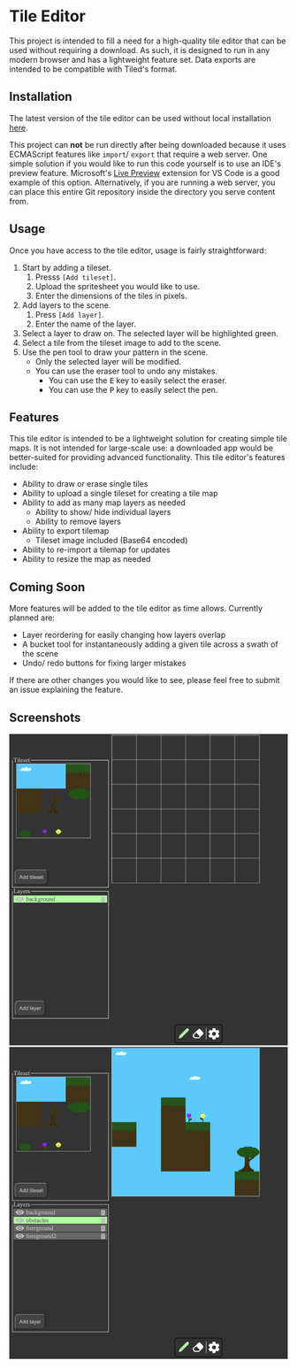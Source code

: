 # Tile Editor

This project is intended to fill a need for a high-quality tile editor that can be used without requiring a download. As such, it is designed to run in any modern browser and has a lightweight feature set. Data exports are intended to be compatible with Tiled's format.

## Installation

The latest version of the tile editor can be used without local installation [here](https://web.engr.oregonstate.edu/~bairdn/tile_editor).

This project can **not** be run directly after being downloaded because it uses ECMAScript features like `import`/ `export` that require a web server. One simple solution if you would like to run this code yourself is to use an IDE's preview feature. Microsoft's [Live Preview](https://marketplace.visualstudio.com/items?itemName=ms-vscode.live-server) extension for VS Code is a good example of this option. Alternatively, if you are running a web server, you can place this entire Git repository inside the directory you serve content from.


## Usage
Once you have access to the tile editor, usage is fairly straightforward:

1. Start by adding a tileset.
    1. Presss `[Add tileset]`.
    2. Upload the spritesheet you would like to use.
    3. Enter the dimensions of the tiles in pixels.
2. Add layers to the scene.
    1. Press `[Add layer]`.
    2. Enter the name of the layer.
3. Select a layer to draw on. The selected layer will be highlighted green.
4. Select a tile from the tileset image to add to the scene.
5. Use the pen tool to draw your pattern in the scene.
    - Only the selected layer will be modified.
    - You can use the eraser tool to undo any mistakes.
        - You can use the <kbd>E</kbd> key to easily select the eraser.
        - You can use the <kbd>P</kbd> key to easily select the pen.


## Features

This tile editor is intended to be a lightweight solution for creating simple tile maps. It is not intended for large-scale use: a downloaded app would be better-suited for providing advanced functionality. This tile editor's features include:

- Ability to draw or erase single tiles
- Ability to upload a single tileset for creating a tile map
- Ability to add as many map layers as needed
    - Ability to show/ hide individual layers
    - Ability to remove layers
- Ability to export tilemap
    - Tileset image included (Base64 encoded)
- Ability to re-import a tilemap for updates
- Ability to resize the map as needed


## Coming Soon

More features will be added to the tile editor as time allows. Currently planned are: 

- Layer reordering for easily changing how layers overlap
- A bucket tool for instantaneously adding a given tile across a swath of the scene
- Undo/ redo buttons for fixing larger mistakes

If there are other changes you would like to see, please feel free to submit an issue explaining the feature.


## Screenshots

![Image of new project in the editor](./docs/empty_map.png)
![Image of complete project in the editor](./docs/full_map.png)